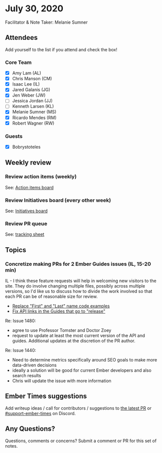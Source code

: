 # July 30, 2020

Facilitator & Note Taker: Melanie Sumner

## Attendees

Add yourself to the list if you attend and check the box!

### Core Team
- [x] Amy Lam (AL)
- [x] Chris Manson (CM)
- [x] Isaac Lee (IL)
- [x] Jared Galanis (JG)
- [x] Jen Weber (JW)
- [ ] Jessica Jordan (JJ)
- [ ] Kenneth Larsen (KL)
- [x] Melanie Sumner (MS)
- [x] Ricardo Mendes (RM)
- [x] Robert Wagner (RW)

### Guests
- [x] Bobrystoteles

## Weekly review

### Review action items (weekly)
See: [Action items board](https://github.com/orgs/ember-learn/projects/47)

### Review Initiatives board (every other week)
See: [Initiatives board](https://github.com/orgs/ember-learn/projects/19)

### Review PR queue
See: [tracking sheet](https://docs.google.com/spreadsheets/d/1sPyN9z9wZMpTNwqCfa6R9QSPZkIW4iQd-H4gZC7ILLk/edit#gid=2035777454)

## Topics

<!-- If you would like to add a topic to the agenda please add a suggestion to the PR using the following format: -->
<!-- ### Your topic (INITIALS, expected duration in minutes) -->

### Concretize making PRs for 2 Ember Guides issues (IL, 15-20 min)

IL - I think these feature requests will help in welcoming new visitors to the site. They do involve changing multiple files, possibly across multiple versions, so I'd like us to discuss how to divide the work involved so that each PR can be of reasonable size for review.

- [Replace "First" and "Last" name code examples](https://github.com/ember-learn/guides-source/issues/1480)
- [Fix API links in the Guides that go to "release"](https://github.com/ember-learn/guides-source/issues/1440)

Re: Issue 1480: 
- agree to use Professor Tomster and Doctor Zoey
- request to update at least the most current version of the API and guides. Additional updates at the discretion of the PR author.

Re: Issue 1440: 
- Need to determine metrics specifically around SEO goals to make more data-driven decisions
- ideally a solution will be good for current Ember developers and also search results
- Chris will update the issue with more information

## Ember Times suggestions
Add writeup ideas / call for contributors / suggestions to [the latest PR](https://github.com/ember-learn/ember-blog/pulls?q=is%3Aopen+is%3Apr+label%3A%22%F0%9F%97%9E+embertimes%22%20or%20#support-ember-times) or [#support-ember-times](https://discordapp.com/channels/480462759797063690/485450546887786506) on Discord.

## Any Questions?
Questions, comments or concerns? Submit a comment or PR for this set of notes.
